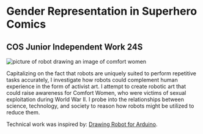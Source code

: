 # Gender Representation in Superhero Comics
## COS Junior Independent Work 24S

![picture of robot drawing an image of comfort women]([https://github.com/jong-nam-ahn/COS_JIW/images/113152345/65ac4b7b-88d8-44ce-9c2e-aad2eb3ba750](https://github.com/jong-nam-ahn/COS_JIW/blob/main/image/robot_drawing.png))


Capitalizing on the fact that robots are uniquely suited to perform repetitive tasks accurately, I investigate how robots could complement human experience in the form of activist art. I attempt to create robotic art that could raise awareness for Comfort Women, who were victims of sexual exploitation during World War II. I probe into the relationships between science, technology, and society to reason how robots might be utilized to reduce them.

Technical work was inspired by: [Drawing Robot for Arduino](https://www.instructables.com/Arduino-Drawing-Robot/). 
